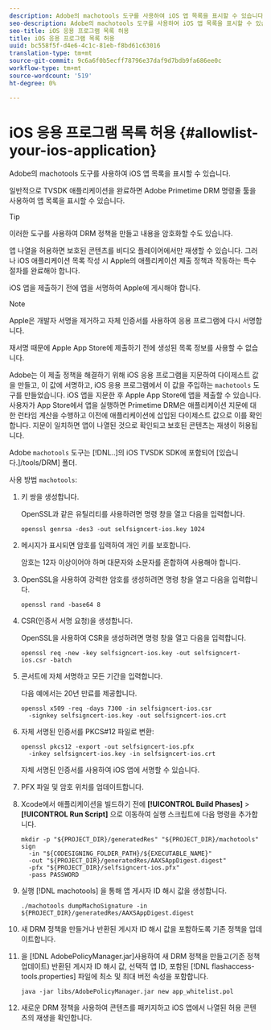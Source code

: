 ```yaml
---
description: Adobe의 machotools 도구를 사용하여 iOS 앱 목록을 표시할 수 있습니다.
seo-description: Adobe의 machotools 도구를 사용하여 iOS 앱 목록을 표시할 수 있습니다.
seo-title: iOS 응용 프로그램 목록 허용
title: iOS 응용 프로그램 목록 허용
uuid: bc558f5f-d4e6-4c1c-81eb-f8bd61c63016
translation-type: tm+mt
source-git-commit: 9c6a6f0b5ecff78796e37daf9d7bdb9fa686ee0c
workflow-type: tm+mt
source-wordcount: '519'
ht-degree: 0%

---
```



# iOS 응용 프로그램 목록 허용 {#allowlist-your-ios-application}

Adobe의 machotools 도구를 사용하여 iOS 앱 목록을 표시할 수 있습니다.

일반적으로 TVSDK 애플리케이션을 완료하면 Adobe Primetime DRM 명령줄 툴을 사용하여 앱 목록을 표시할 수 있습니다.

>[!TIP]
>
>이러한 도구를 사용하여 DRM 정책을 만들고 내용을 암호화할 수도 있습니다.

앱 나열을 허용하면 보호된 콘텐츠를 비디오 플레이어에서만 재생할 수 있습니다. 그러나 iOS 애플리케이션 목록 작성 시 Apple의 애플리케이션 제출 정책과 작동하는 특수 절차를 완료해야 합니다.

iOS 앱을 제출하기 전에 앱을 서명하여 Apple에 게시해야 합니다.

>[!NOTE]
>
>Apple은 개발자 서명을 제거하고 자체 인증서를 사용하여 응용 프로그램에 다시 서명합니다.

재서명 때문에 Apple App Store에 제출하기 전에 생성된 목록 정보를 사용할 수 없습니다.

Adobe는 이 제출 정책을 해결하기 위해 iOS 응용 프로그램을 지문하여 다이제스트 값을 만들고, 이 값에 서명하고, iOS 응용 프로그램에서 이 값을 주입하는 `machotools` 도구를 만들었습니다. iOS 앱을 지문한 후 Apple App Store에 앱을 제출할 수 있습니다. 사용자가 App Store에서 앱을 실행하면 Primetime DRM은 애플리케이션 지문에 대한 런타임 계산을 수행하고 이전에 애플리케이션에 삽입된 다이제스트 값으로 이를 확인합니다. 지문이 일치하면 앱이 나열된 것으로 확인되고 보호된 콘텐츠는 재생이 허용됩니다.

Adobe `machotools` 도구는 [!DNL..]의 iOS TVSDK SDK에 포함되어 [있습니다.]/tools/DRM] 폴더.

사용 방법 `machotools`:

1. 키 쌍을 생성합니다.

   OpenSSL과 같은 유틸리티를 사용하려면 명령 창을 열고 다음을 입력합니다.

   ```
   openssl genrsa -des3 -out selfsigncert-ios.key 1024
   ```

1. 메시지가 표시되면 암호를 입력하여 개인 키를 보호합니다.

   암호는 12자 이상이어야 하며 대문자와 소문자를 혼합하여 사용해야 합니다.
1. OpenSSL을 사용하여 강력한 암호를 생성하려면 명령 창을 열고 다음을 입력합니다.

   ```
   openssl rand -base64 8
   ```

1. CSR(인증서 서명 요청)을 생성합니다.

   OpenSSL을 사용하여 CSR을 생성하려면 명령 창을 열고 다음을 입력합니다.

   ```
   openssl req -new -key selfsigncert-ios.key -out selfsigncert-ios.csr -batch
   ```

1. 콘서트에 자체 서명하고 모든 기간을 입력합니다.

   다음 예에서는 20년 만료를 제공합니다.

   ```
   openssl x509 -req -days 7300 -in selfsigncert-ios.csr  
     -signkey selfsigncert-ios.key -out selfsigncert-ios.crt
   ```

1. 자체 서명된 인증서를 PKCS#12 파일로 변환:

   ```
   openssl pkcs12 -export -out selfsigncert-ios.pfx  
     -inkey selfsigncert-ios.key -in selfsigncert-ios.crt
   ```

   자체 서명된 인증서를 사용하여 iOS 앱에 서명할 수 있습니다.

1. PFX 파일 및 암호 위치를 업데이트합니다.
1. Xcode에서 애플리케이션을 빌드하기 전에 **[!UICONTROL Build Phases]** > **[!UICONTROL Run Script]** 으로 이동하여 실행 스크립트에 다음 명령을 추가합니다.

   ```
   mkdir -p "${PROJECT_DIR}/generatedRes" "${PROJECT_DIR}/machotools" sign  
     -in "${CODESIGNING_FOLDER_PATH}/${EXECUTABLE_NAME}"  
     -out "${PROJECT_DIR}/generatedRes/AAXSAppDigest.digest"  
     -pfx "${PROJECT_DIR}/selfsigncert-ios.pfx"  
     -pass PASSWORD
   ```

1. 실행 [!DNL machotools] 을 통해 앱 게시자 ID 해시 값을 생성합니다.

   ```
   ./machotools dumpMachoSignature -in ${PROJECT_DIR}/generatedRes/AAXSAppDigest.digest
   ```

1. 새 DRM 정책을 만들거나 반환된 게시자 ID 해시 값을 포함하도록 기존 정책을 업데이트합니다.
1. 을 [!DNL AdobePolicyManager.jar]사용하여 새 DRM 정책을 만들고(기존 정책 업데이트) 반환된 게시자 ID 해시 값, 선택적 앱 ID, 포함된 [!DNL flashaccess-tools.properties] 파일에 최소 및 최대 버전 속성을 포함합니다.

   ```
   java -jar libs/AdobePolicyManager.jar new app_whitelist.pol
   ```

1. 새로운 DRM 정책을 사용하여 콘텐츠를 패키지하고 iOS 앱에서 나열된 허용 콘텐츠의 재생을 확인합니다.
